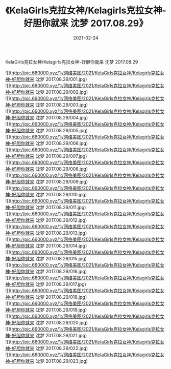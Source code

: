 ﻿---
layout: post
title:  《KelaGirls克拉女神/Kelagirls克拉女神-好胆你就来 沈梦 2017.08.29》
date:   2021-02-24
img: http://pic.660000.xyz/1:/网络美图/2021/KelaGirls克拉女神/Kelagirls克拉女神-好胆你就来 沈梦 2017.08.29/000.jpg
categories: [美女, 清纯, 唯美]
---

KelaGirls克拉女神/Kelagirls克拉女神-好胆你就来 沈梦 2017.08.29

 ![](http://pic.660000.xyz/1:/网络美图/2021/KelaGirls克拉女神/Kelagirls克拉女神-好胆你就来 沈梦 2017.08.29/001.jpg) <br>![](http://pic.660000.xyz/1:/网络美图/2021/KelaGirls克拉女神/Kelagirls克拉女神-好胆你就来 沈梦 2017.08.29/002.jpg) <br>![](http://pic.660000.xyz/1:/网络美图/2021/KelaGirls克拉女神/Kelagirls克拉女神-好胆你就来 沈梦 2017.08.29/003.jpg) <br>![](http://pic.660000.xyz/1:/网络美图/2021/KelaGirls克拉女神/Kelagirls克拉女神-好胆你就来 沈梦 2017.08.29/004.jpg) <br>![](http://pic.660000.xyz/1:/网络美图/2021/KelaGirls克拉女神/Kelagirls克拉女神-好胆你就来 沈梦 2017.08.29/005.jpg) <br>![](http://pic.660000.xyz/1:/网络美图/2021/KelaGirls克拉女神/Kelagirls克拉女神-好胆你就来 沈梦 2017.08.29/006.jpg) <br>![](http://pic.660000.xyz/1:/网络美图/2021/KelaGirls克拉女神/Kelagirls克拉女神-好胆你就来 沈梦 2017.08.29/007.jpg) <br>![](http://pic.660000.xyz/1:/网络美图/2021/KelaGirls克拉女神/Kelagirls克拉女神-好胆你就来 沈梦 2017.08.29/008.jpg) <br>![](http://pic.660000.xyz/1:/网络美图/2021/KelaGirls克拉女神/Kelagirls克拉女神-好胆你就来 沈梦 2017.08.29/009.jpg) <br>![](http://pic.660000.xyz/1:/网络美图/2021/KelaGirls克拉女神/Kelagirls克拉女神-好胆你就来 沈梦 2017.08.29/010.jpg) <br>![](http://pic.660000.xyz/1:/网络美图/2021/KelaGirls克拉女神/Kelagirls克拉女神-好胆你就来 沈梦 2017.08.29/011.jpg) <br>![](http://pic.660000.xyz/1:/网络美图/2021/KelaGirls克拉女神/Kelagirls克拉女神-好胆你就来 沈梦 2017.08.29/012.jpg) <br>![](http://pic.660000.xyz/1:/网络美图/2021/KelaGirls克拉女神/Kelagirls克拉女神-好胆你就来 沈梦 2017.08.29/013.jpg) <br>![](http://pic.660000.xyz/1:/网络美图/2021/KelaGirls克拉女神/Kelagirls克拉女神-好胆你就来 沈梦 2017.08.29/014.jpg) <br>![](http://pic.660000.xyz/1:/网络美图/2021/KelaGirls克拉女神/Kelagirls克拉女神-好胆你就来 沈梦 2017.08.29/015.jpg) <br>![](http://pic.660000.xyz/1:/网络美图/2021/KelaGirls克拉女神/Kelagirls克拉女神-好胆你就来 沈梦 2017.08.29/016.jpg) <br>![](http://pic.660000.xyz/1:/网络美图/2021/KelaGirls克拉女神/Kelagirls克拉女神-好胆你就来 沈梦 2017.08.29/017.jpg) <br>![](http://pic.660000.xyz/1:/网络美图/2021/KelaGirls克拉女神/Kelagirls克拉女神-好胆你就来 沈梦 2017.08.29/018.jpg) <br>![](http://pic.660000.xyz/1:/网络美图/2021/KelaGirls克拉女神/Kelagirls克拉女神-好胆你就来 沈梦 2017.08.29/019.jpg) <br>![](http://pic.660000.xyz/1:/网络美图/2021/KelaGirls克拉女神/Kelagirls克拉女神-好胆你就来 沈梦 2017.08.29/020.jpg) <br>![](http://pic.660000.xyz/1:/网络美图/2021/KelaGirls克拉女神/Kelagirls克拉女神-好胆你就来 沈梦 2017.08.29/021.jpg) <br>![](http://pic.660000.xyz/1:/网络美图/2021/KelaGirls克拉女神/Kelagirls克拉女神-好胆你就来 沈梦 2017.08.29/022.jpg) <br>![](http://pic.660000.xyz/1:/网络美图/2021/KelaGirls克拉女神/Kelagirls克拉女神-好胆你就来 沈梦 2017.08.29/023.jpg) <br>
